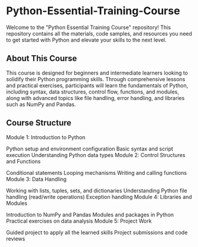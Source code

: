 # Python-Essential-Training-Course

Welcome to the "Python Essential Training Course" repository! This repository contains all the materials, code samples, and resources you need to get started with Python and elevate your skills to the next level.

## About This Course

This course is designed for beginners and intermediate learners looking to solidify their Python programming skills. Through comprehensive lessons and practical exercises, participants will learn the fundamentals of Python, including syntax, data structures, control flow, functions, and modules, along with advanced topics like file handling, error handling, and libraries such as NumPy and Pandas.

## Course Structure

Module 1: Introduction to Python

Python setup and environment configuration
Basic syntax and script execution
Understanding Python data types
Module 2: Control Structures and Functions

Conditional statements
Looping mechanisms
Writing and calling functions
Module 3: Data Handling

Working with lists, tuples, sets, and dictionaries
Understanding Python file handling (read/write operations)
Exception handling
Module 4: Libraries and Modules

Introduction to NumPy and Pandas
Modules and packages in Python
Practical exercises on data analysis
Module 5: Project Work

Guided project to apply all the learned skills
Project submissions and code reviews
